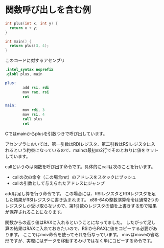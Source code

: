 # 関数呼び出しを含む例

```c
int plus(int x, int y) {
  return x + y;
}

int main() {
  return plus(3, 4);
}
```

このコードに対するアセンブリ

```s
.intel_syntax noprefix
.globl plus, main

plus:
        add rsi, rdi
        mov rax, rsi
        ret

main:
        mov rdi, 3
        mov rsi, 4
        call plus
        ret
```

Cではmainからplusを引数つきで呼び出しています。

アセンブラにおいては、第一引数はRDIレジスタ、第二引数はRSIレジスタに入れるという約束になっているので、mainの最初の2行でそのとおりに値をセットしています。

callというのは関数を呼び出す命令です。具体的にcallは次のことを行います。

- callの次の命令（この場合ret）のアドレスをスタックにプッシュ
- callの引数として与えられたアドレスにジャンプ

addは足し算を行う命令です。
この場合には、RSIレジスタとRDIレジスタを足した結果がRSIレジスタに書き込まれます。
x86-64の整数演算命令は通常2つのレジスタしか受け取らないので、第1引数のレジスタの値を上書きする形で結果が保存されることになります。

関数からの返り値はRAXに入れるということになってました。
したがって足し算の結果はRAXに入れておきたいので、RSIからRAXに値をコピーする必要があります。
ここではmov命令を使ってそれを行なっています。
movはmoveの省略形ですが、実際にはデータを移動するわけではなく単にコピーする命令です。

